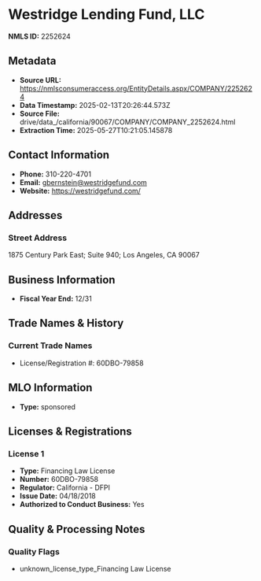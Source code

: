 # Westridge Lending Fund, LLC

**NMLS ID:** 2252624

## Metadata
- **Source URL:** https://nmlsconsumeraccess.org/EntityDetails.aspx/COMPANY/2252624
- **Data Timestamp:** 2025-02-13T20:26:44.573Z
- **Source File:** drive/data_/california/90067/COMPANY/COMPANY_2252624.html
- **Extraction Time:** 2025-05-27T10:21:05.145878

## Contact Information
- **Phone:** 310-220-4701
- **Email:** gbernstein@westridgefund.com
- **Website:** https://westridgefund.com/

## Addresses
### Street Address
1875 Century Park East; Suite 940; Los Angeles, CA 90067

## Business Information
- **Fiscal Year End:** 12/31

## Trade Names & History
### Current Trade Names
- License/Registration #: 60DBO-79858

## MLO Information
- **Type:** sponsored

## Licenses & Registrations

### License 1
- **Type:** Financing Law License
- **Number:** 60DBO-79858
- **Regulator:** California - DFPI
- **Issue Date:** 04/18/2018
- **Authorized to Conduct Business:** Yes

## Quality & Processing Notes
### Quality Flags
- unknown_license_type_Financing Law License
